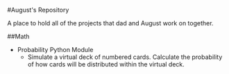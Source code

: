 #August's Repository

A place to hold all of the projects that dad and August work on together.

##Math
* Probability Python Module
    * Simulate a virtual deck of numbered cards.  Calculate the probability of how cards will be distributed within the virtual deck. 

